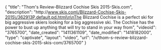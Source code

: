 {
    "title": "Thom's Review-Blizzard Cochise Skis 2015-Skis.com",
    "description": "http:\/\/www.skis.com\/Blizzard-Cochise-Skis-2015\/362913P,default,pd.html\n\nThe Blizzard Cochise is a perfect ski for big aggressive skiers looking for a big aggressive ski. The Cochise has the power to bust up anything that will try to stand in your way from",
    "videoid": "3765700",
    "date_created": "1411361109",
    "date_modified": "1418182000",
    "type": "captivate",
    "layout": "video",
    "url": "\/v\/thom-s-review-blizzard-cochise-skis-2015-skis-com\/3765700"
}